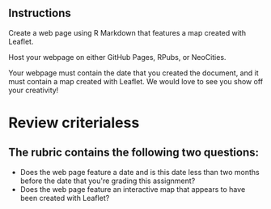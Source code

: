 ## Instructions

Create a web page using R Markdown that features a map created with Leaflet.

Host your webpage on either GitHub Pages, RPubs, or NeoCities.

Your webpage must contain the date that you created the document, and it must contain a map created with Leaflet. We would love to see you show off your creativity!
# Review criterialess 
## The rubric contains the following two questions:
* Does the web page feature a date and is this date less than two months before the date that you're grading this assignment?
* Does the web page feature an interactive map that appears to have been created with Leaflet?
